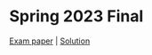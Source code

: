 # Spring 2023 Final

[Exam paper](https://nbviewer.org/github/i-TechX/iTechX/blob/file-base/courses/CS274A/CS274A.01_Spring_2023/Exam%20%E8%80%83%E8%AF%95/S23_CS274A_Final.pdf) | [Solution](https://nbviewer.org/github/i-TechX/iTechX/blob/file-base/courses/CS274A/CS274A.01_Spring_2023/Exam%20%E8%80%83%E8%AF%95/S23_CS274A_Final_solution.pdf)

